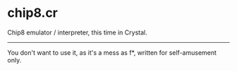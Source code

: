 # chip8.cr

Chip8 emulator / interpreter, this time in Crystal.

---

You don't want to use it, as it's a mess as f*, written for self-amusement only.
